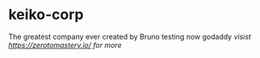 # keiko-corp
The greatest company ever created by Bruno
testing now godaddy
*visist https://zerotomastery.io/ for more*

